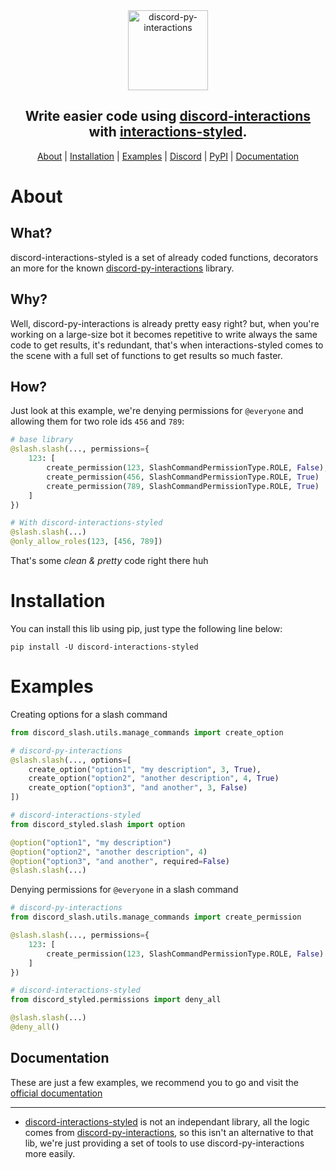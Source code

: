 <div align="center">
    <a><img src="https://cdn.discordapp.com/attachments/875651719088984125/875884861926285364/logo.gif" alt="discord-py-interactions" height="128"></a>
    <h2>Write easier code using <a href="https://github.com/discord-py-interactions/discord-py-interactions">discord-interactions</a> with <a href="https://github.com/discord-interactions-styled/discord-interactions-styled">interactions-styled</a>.</h2>
</div>

<p align="center">
    <a href="#about">About</a> |
    <a href="#installation">Installation</a> |
    <a href="#examples">Examples</a> |
    <a href="https://discord.gg/kNYjuz2Jjv">Discord</a> |
    <a href="https://pypi.org/project/discord-interactions-styled/">PyPI</a> |
    <a href="https://discord-styled.vercel.app/">Documentation</a>
</p>

# About
## What?
discord-interactions-styled is a set of already coded functions, decorators an more for the known <a href="https://github.com/discord-py-interactions/discord-py-interactions">discord-py-interactions</a> library.

## Why?
Well, discord-py-interactions is already pretty easy right? but, when you're working on a large-size bot it becomes repetitive to write always the same code to get results, it's redundant, that's when interactions-styled comes to the scene with a full set of functions to get results so much faster.

## How?
Just look at this example, we're denying permissions for `@everyone` and allowing them for two role ids `456` and `789`:
```py
# base library
@slash.slash(..., permissions={
    123: [
        create_permission(123, SlashCommandPermissionType.ROLE, False),
        create_permission(456, SlashCommandPermissionType.ROLE, True)
        create_permission(789, SlashCommandPermissionType.ROLE, True)
    ]
})

# With discord-interactions-styled
@slash.slash(...)
@only_allow_roles(123, [456, 789])

```
That's some *clean & pretty* code right there huh

# Installation
You can install this lib using pip, just type the following line below:

`pip install -U discord-interactions-styled`

# Examples
Creating options for a slash command
```py
from discord_slash.utils.manage_commands import create_option

# discord-py-interactions
@slash.slash(..., options=[
    create_option("option1", "my description", 3, True),
    create_option("option2", "another description", 4, True)
    create_option("option3", "and another", 3, False)
])

# discord-interactions-styled
from discord_styled.slash import option

@option("option1", "my description")
@option("option2", "another description", 4)
@option("option3", "and another", required=False)
@slash.slash(...)

```

Denying permissions for `@everyone` in a slash command
```py
# discord-py-interactions
from discord_slash.utils.manage_commands import create_permission

@slash.slash(..., permissions={
    123: [
        create_permission(123, SlashCommandPermissionType.ROLE, False)
    ]
})

# discord-interactions-styled
from discord_styled.permissions import deny_all

@slash.slash(...)
@deny_all()
```

## Documentation
These are just a few examples, we recommend you to go and visit the [official documentation](https://discord-styled.vercel.app/)

--------

- <a href="https://github.com/discord-interactions-styled/discord-interactions-styled">discord-interactions-styled</a> is not an independant library, all the logic comes from <a href="https://github.com/discord-py-interactions/discord-py-interactions">discord-py-interactions</a>, so this isn't an alternative to that lib, we're just providing a set of tools to use discord-py-interactions more easily.